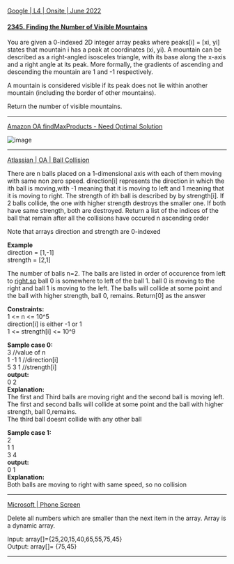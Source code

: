 [Google | L4 | Onsite | June 2022](https://leetcode.com/discuss/interview-question/2255325/Google-or-L4-or-Onsite-or-June-2022)

#### [2345. Finding the Number of Visible Mountains](https://leetcode.cn/problems/finding-the-number-of-visible-mountains/)

You are given a 0-indexed 2D integer array peaks where peaks[i] = [xi, yi] states that mountain i has a peak at coordinates (xi, yi). A mountain can be described as a right-angled isosceles triangle, with its base along the x-axis and a right angle at its peak. More formally, the gradients of ascending and descending the mountain are 1 and -1 respectively.

A mountain is considered visible if its peak does not lie within another mountain (including the border of other mountains).

Return the number of visible mountains.

 ------------

[Amazon OA findMaxProducts - Need Optimal Solution](https://leetcode.com/discuss/interview-question/2361942/Amazon-OA-findMaxProducts-Need-Optimal-Solution)

![image](https://assets.leetcode.com/users/images/82295b54-009c-416e-b5cd-2f1468317f49_1659308499.9657109.png)

---------

[Atlassian | OA | Ball Collision](https://leetcode.com/discuss/interview-question/2704307/Atlassian-or-OA-or-Ball-Collision)

There are n balls placed on a 1-dimensional axis with each of them moving with same non zero speed. direction[i] represents the direction in which the ith ball is moving,with -1 meaning that it is moving to left and 1 meaning that it is moving to right. The strength of ith ball is described by by strength[i]. If 2 balls collide, the one with higher strength destroys the smaller one. If both have same strength, both are destroyed. Return a list of the indices of the ball that remain after all the collisions have occured n ascending order

Note that arrays direction and strength are 0-indexed

**Example**  
direction = [1,-1]  
strength = [2,1]

The number of balls n=2. The balls are listed in order of occurence from left to  [right.so](http://right.so/)  ball 0 is somewhere to left of the ball 1. ball 0 is moving to the right and ball 1 is moving to the left. The balls will collide at some point and the ball with higher strength, ball 0, remains. Return[0] as the answer

**Constraints:**  
1 <= n <= 10^5  
direction[i] is either -1 or 1  
1 <= strength[i] <= 10^9

**Sample case 0:**  
3 //value of n  
1 -1 1 //direction[i]  
5 3 1 //strength[i]  
**output:**  
0 2  
**Explanation:**  
The first and Third balls are moving right and the second ball is moving left. The first and second balls will collide at some point and the ball with higher strength, ball 0,remains.  
The third ball doesnt collide with any other ball

**Sample case 1:**  
2  
1 1  
3 4  
**output:**  
0 1  
**Explanation:**  
Both balls are moving to right with same speed, so no collision

-------

[Microsoft | Phone Screen](https://leetcode.com/discuss/interview-question/1761629/Microsoft-or-Phone-Screen)

Delete all numbers which are smaller than the next item in the array. Array is a dynamic array.

Input: array[]={25,20,15,40,65,55,75,45}  
Output: array[]= {75,45}

-----
<!--stackedit_data:
eyJoaXN0b3J5IjpbLTE1MTg0OTgzMzcsNzI1OTIwODIzXX0=
-->